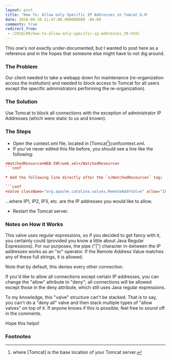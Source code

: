 ```yaml
---
layout: post
title: 'How To: Allow only Specific IP Addresses in Tomcat 6.0'
date: 2010-09-30 11:47:00.000000000 -04:00
comments: true
redirect_from: 
 - /2010/09/how-to-allow-only-specific-ip-addresses_30.html
---
```

This one's not exactly under-documented, but I wanted to post here as a reference and in the hopes that someone else might have to not dig around.
### The Problem
Our client needed to take a webapp down for maintenance (re-organization across the institution) and needed to block access to Tomcat for all users except the specific administrators performing the re-organization). 

### The Solution
Use Tomcat to block all connections with the exception of administrator IP Addresses (which were static to us and known). 

### The Steps
* Open the context.xml file, located in [Tomcat[^1]]confcontext.xml.
* If you've never edited this file before, you should see a line like the following:

```conf
<WatchedResource>WEB-INF/web.xml</WatchedResource>
```conf
    
* Add the following line directly after the `</WatchedResource>` tag:

```conf
<Valve className="org.apache.catalina.valves.RemoteAddrValve" allow="IP1|IP2|IP3">
```

...where IP1, IP2, IP3, etc. are the IP addresses you would like to allow.

* Restart the Tomcat server.

### Notes on How it Works
This valve uses regular expressions, so if you decided to get fancy with it, you certainly could (provided you know a little about Java Regular Expressions). For our purposes, the pipe ("|") character in-between the IP addresses works as an "or" operator. If the Remote Address Value matches any of these full strings, it is allowed. 

Note that by default, this denies every other connection. 

If you'd like to allow all connections except certain IP addresses, you can change the "allow" attribute to "deny"; all connections will be allowed except those in the deny attribute, which still uses Java regular expressions. 

To my knowledge, this "valve" structure can't be stacked. That is to say, you can't do a "deny all" valve and then stack multiple types of "allow valves" on top of it. If anyone knows if this is possible, feel free to sound off in the comments. 

Hope this helps!

### Footnotes
[^1]: where [Tomcat] is the base location of your Tomcat server.
